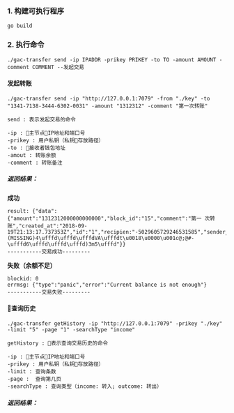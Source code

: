 ### 1. 构建可执行程序
`go build`


### 2. 执行命令
`./gac-transfer send -ip IPADDR -prikey PRIKEY -to TO -amount AMOUNT -comment COMMENT --发起交易 `

#### 发起转账
```
./gac-transfer send -ip "http://127.0.0.1:7079" -from "./key" -to "1341-7138-3444-6302-0031" -amount "1312312" -comment "第一次转账"

send : 表示发起交易的命令

-ip : 主节点IP地址和端口号
-prikey : 用户私钥（私钥存放路径）
-to : 接收者钱包地址
-amout : 转账余额
-comment : 转账备注
```


##### 返回结果：

**成功**
```
result: {"data":{"amount":"1312312000000000000","block_id":"15","comment":"第一 次转账","created_at":"2018-09-19T21:13:17.737353Z","id":"1","recipien:"-5029605729246531585","sender_id":"8732751582640922090","txhash":"oꮲ%!>(MISSING)4\ufffd\ufffd\ufffdVA\ufffdt\u0018\u0000\u001c@;@#-\ufffd6\ufffd\ufffd\ufffd)3m5\ufffd"}}
-----------交易成功---------
```

**失败（余额不足）**

```
blockid: 0
errmsg: {"type":"panic","error":"Current balance is not enough"}
-----------交易失败---------
```

#### 查询历史
```
./gac-transfer getHistory -ip "http://127.0.0.1:7079" -prikey "./key" -limit "5" -page "1" -searchType "income"

getHistory : 表示查询交易历史的命令

-ip : 主节点IP地址和端口号
-prikey : 用户私钥（私钥存放路径）
-limit : 查询条数
-page :  查询第几页
-searchType : 查询类型（income: 转入; outcome: 转出）
```

##### 返回结果：
```


```